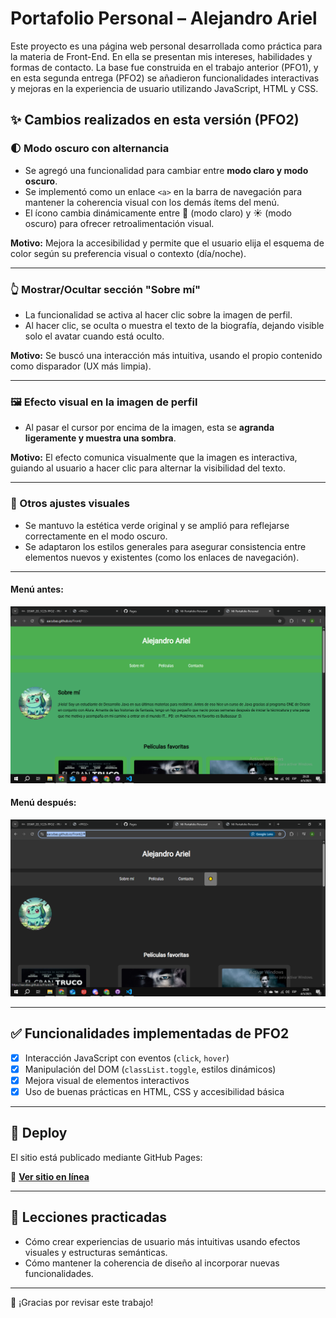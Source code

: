 # Portafolio Personal – Alejandro Ariel

Este proyecto es una página web personal desarrollada como práctica para la materia de Front-End. En ella se presentan mis intereses, habilidades y formas de contacto. La base fue construida en el trabajo anterior (PFO1), y en esta segunda entrega (PFO2) se añadieron funcionalidades interactivas y mejoras en la experiencia de usuario utilizando JavaScript, HTML y CSS.

## ✨ Cambios realizados en esta versión (PFO2)

### 🌓 Modo oscuro con alternancia
- Se agregó una funcionalidad para cambiar entre **modo claro y modo oscuro**.
- Se implementó como un enlace `<a>` en la barra de navegación para mantener la coherencia visual con los demás ítems del menú.
- El ícono cambia dinámicamente entre 🌙 (modo claro) y ☀️ (modo oscuro) para ofrecer retroalimentación visual.

**Motivo:** Mejora la accesibilidad y permite que el usuario elija el esquema de color según su preferencia visual o contexto (día/noche).

---

### 👆 Mostrar/Ocultar sección "Sobre mí"
- La funcionalidad se activa al hacer clic sobre la imagen de perfil.
- Al hacer clic, se oculta o muestra el texto de la biografía, dejando visible solo el avatar cuando está oculto.

**Motivo:** Se buscó una interacción más intuitiva, usando el propio contenido como disparador (UX más limpia).

---

### 🖼️ Efecto visual en la imagen de perfil
- Al pasar el cursor por encima de la imagen, esta se **agranda ligeramente y muestra una sombra**.

**Motivo:** El efecto comunica visualmente que la imagen es interactiva, guiando al usuario a hacer clic para alternar la visibilidad del texto.

---

### 🎨 Otros ajustes visuales
- Se mantuvo la estética verde original y se amplió para reflejarse correctamente en el modo oscuro.
- Se adaptaron los estilos generales para asegurar consistencia entre elementos nuevos y existentes (como los enlaces de navegación).

---

#### Menú antes:
![Menú antes](img/antes.png)

#### Menú después:
![Menú después](img/despues.png)

---

## ✅ Funcionalidades implementadas de PFO2

- [x] Interacción JavaScript con eventos (`click`, `hover`)
- [x] Manipulación del DOM (`classList.toggle`, estilos dinámicos)
- [x] Mejora visual de elementos interactivos
- [x] Uso de buenas prácticas en HTML, CSS y accesibilidad básica

---

## 🚀 Deploy

El sitio está publicado mediante GitHub Pages:

📍 **[Ver sitio en línea](https://aacubas.github.io/Front2/)**

---

## 🧠 Lecciones practicadas

- Cómo crear experiencias de usuario más intuitivas usando efectos visuales y estructuras semánticas.
- Cómo mantener la coherencia de diseño al incorporar nuevas funcionalidades.

---





💬 ¡Gracias por revisar este trabajo!
